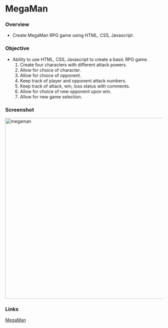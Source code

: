 # MegaMan

### Overview
* Create MegaMan RPG game using HTML, CSS, Javascript.

### Objective
* Ability to use HTML, CSS, Javascript to create a basic RPG game.
  1. Create four characters with different attack powers.
  2. Allow for choice of character.
  3. Allow for choice of opponent.
  4. Keep track of player and opponent attack numbers.
  5. Keep track of attack, win, loss status with comments.
  4. Allow for choice of new opponent upon win.
  5. Allow for new game selection.
  
  
### Screenshot
<img width="576" alt="megaman" src="https://cloud.githubusercontent.com/assets/18523345/20646088/50868eee-b428-11e6-82b5-6fca49a4c1a7.png">

### Links
[MegaMan](https://joeida.github.io/MegaMan)

